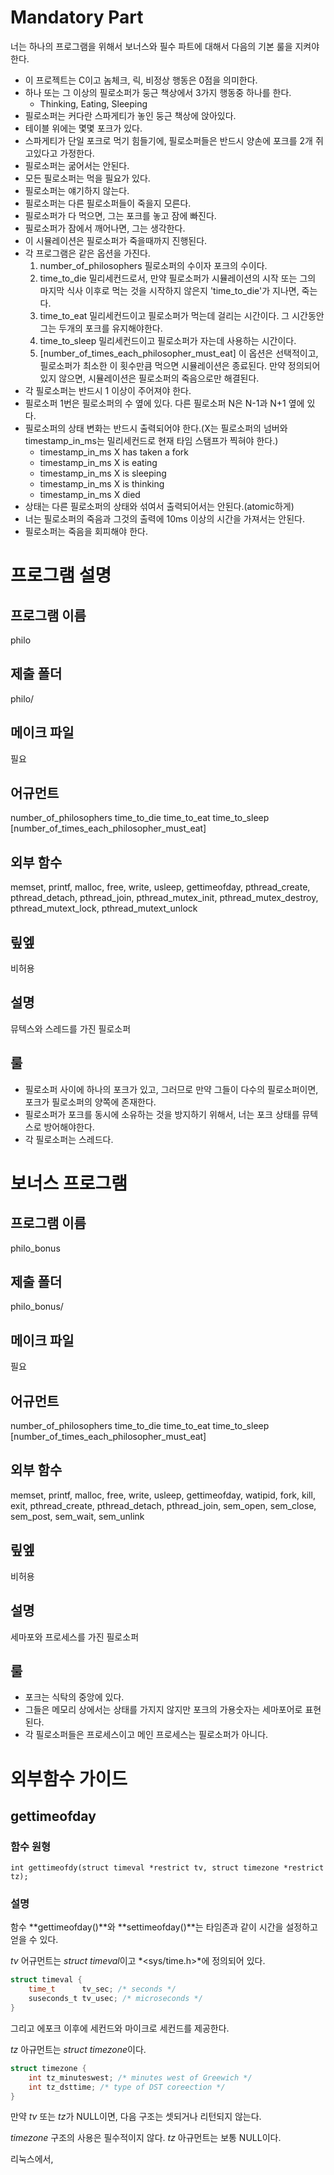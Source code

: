 # Mandatory Part

너는 하나의 프로그램을 위해서 보너스와 필수 파트에 대해서 다음의 기본 룰을 지켜야한다.

- 이 프로젝트는 C이고 놈체크, 릭, 비정상 행동은 0점을 의미한다.
- 하나 또는 그 이상의 필로소퍼가 둥근 책상에서 3가지 행동중 하나를 한다.
	- Thinking, Eating, Sleeping
- 필로소퍼는 커다란 스파게티가 놓인 둥근 책상에 앉아있다.
- 테이블 위에는 몇몇 포크가 있다.
- 스파게티가 단일 포크로 먹기 힘들기에, 필로소퍼들은 반드시 양손에 포크를 2개 쥐고있다고 가정한다.
- 필로소퍼는 굶어서는 안된다.
- 모든 필로소퍼는 먹을 필요가 있다.
- 필로소퍼는 얘기하지 않는다.
- 필로소퍼는 다른 필로소퍼들이 죽을지 모른다.
- 필로소퍼가 다 먹으면, 그는 포크를 놓고 잠에 빠진다.
- 필로소퍼가 잠에서 깨어나면, 그는 생각한다.
- 이 시뮬레이션은 필로소퍼가 죽을때까지 진행된다.
- 각 프로그램은 같은 옵션을 가진다.
	1. number_of_philosophers
		필로소퍼의 수이자 포크의 수이다.
	2. time_to_die
		밀리세컨드로서, 만약 필로소퍼가 시뮬레이션의 시작 또는 그의 마지막 식사 이후로 먹는 것을 시작하지 않은지 'time_to_die'가 지나면, 죽는다.
	3. time_to_eat
		밀리세컨드이고 필로소퍼가 먹는데 걸리는 시간이다. 그 시간동안 그는 두개의 포크를 유지해야한다.
	4. time_to_sleep
		밀리세컨드이고 필로소퍼가 자는데 사용하는 시간이다.
	5. [number_of_times_each_philosopher_must_eat]
		이 옵션은 선택적이고, 필로소퍼가 최소한 이 횟수만큼 먹으면 시뮬레이션은 종료된다. 만약 정의되어있지 않으면, 시뮬레이션은 필로소퍼의 죽음으로만 해결된다.
- 각 필로소퍼는 반드시 1 이상이 주어져야 한다.
- 필로소퍼 1번은 필로소퍼의 수 옆에 있다. 다른 필로소퍼 N은 N-1과 N+1 옆에 있다.
- 필로소퍼의 상태 변화는 반드시 출력되어야 한다.(X는 필로소퍼의 넘버와 timestamp_in_ms는 밀리세컨드로 현재 타임 스탬프가 찍혀야 한다.)
	- timestamp_in_ms X has taken a fork
	- timestamp_in_ms X is eating
	- timestamp_in_ms X is sleeping
	- timestamp_in_ms X is thinking
	- timestamp_in_ms X died
- 상태는 다른 필로소퍼의 상태와 섞여서 출력되어서는 안된다.(atomic하게)
- 너는 필로소퍼의 죽음과 그것의 출력에 10ms 이상의 시간을 가져서는 안된다.
- 필로소퍼는 죽음을 회피해야 한다.

# 프로그램 설명

## 프로그램 이름
philo
## 제출 폴더
philo/
## 메이크 파일
필요
## 어규먼트
number_of_philosophers time_to_die time_to_eat
time_to_sleep [number_of_times_each_philosopher_must_eat]
## 외부 함수
memset, printf, malloc, free, write,
usleep, gettimeofday,
pthread_create, pthread_detach, pthread_join,
pthread_mutex_init, pthread_mutex_destroy, pthread_mutext_lock, pthread_mutext_unlock
## 맆엪
비허용
## 설명
뮤텍스와 스레드를 가진 필로소퍼
## 룰
- 필로소퍼 사이에 하나의 포크가 있고, 그러므로 만약 그들이 다수의 필로소퍼이면, 포크가 필로소퍼의 양쪽에 존재한다.
- 필로소퍼가 포크를 동시에 소유하는 것을 방지하기 위해서, 너는 포크 상태를 뮤텍스로 방어해야한다.
- 각 필로소퍼는 스레드다.

# 보너스 프로그램

## 프로그램 이름
philo_bonus
## 제출 폴더
philo_bonus/
## 메이크 파일
필요
## 어규먼트
number_of_philosophers time_to_die time_to_eat
time_to_sleep [number_of_times_each_philosopher_must_eat]
## 외부 함수
memset, printf, malloc, free, write,
usleep, gettimeofday,
watipid, fork, kill, exit,
pthread_create, pthread_detach, pthread_join,
sem_open, sem_close, sem_post, sem_wait, sem_unlink
## 맆엪
비허용
## 설명
세마포와 프로세스를 가진 필로소퍼
## 룰
- 포크는 식탁의 중앙에 있다.
- 그들은 메모리 상에서는 상태를 가지지 않지만 포크의 가용숫자는 세마포어로 표현된다.
- 각 필로소퍼들은 프로세스이고 메인 프로세스는 필로소퍼가 아니다.

# 외부함수 가이드
## gettimeofday

### 함수 원형
`int gettimeofdy(struct timeval *restrict tv, struct timezone *restrict tz);`
### 설명

함수 **gettimeofday()**와 **settimeofday()**는 타임존과 같이 시간을 설정하고 얻을 수 있다.

*tv* 어규먼트는 *struct timeval*이고 *<sys/time.h>*에 정의되어 있다.

```c
struct timeval {
	time_t		tv_sec; /* seconds */
	suseconds_t	tv_usec; /* microseconds */
}
```

그리고 에포크 이후에 세컨드와 마이크로 세컨드를 제공한다.

*tz* 아규먼트는 *struct timezone*이다.

```c
struct timezone {
	int tz_minuteswest;	/* minutes west of Greewich */
	int tz_dsttime; /* type of DST coreection */
}
```

만약 *tv* 또는 *tz*가 NULL이면, 다음 구조는 셋되거나 리턴되지 않는다.

*timezone* 구조의 사용은 필수적이지 않다. *tz* 아규먼트는 보통 NULL이다.

리눅스에서,
